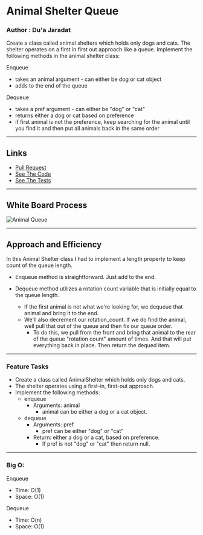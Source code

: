 # Animal Shelter Queue

### Author : Du'a Jaradat

Create a class called animal shelters which holds only dogs and cats. The shelter operates on a first in first out approach like a queue. Implement the following methods in the animal shelter class:

Enqueue

- takes an animal argument - can either be dog or cat object
- adds to the end of the queue

Dequeue

- takes a pref argument - can either be "dog" or "cat"
- returns either a dog or cat based on preference
- if first animal is not the preference, keep searching for the animal until you find it and then put all animals back in the same order

---

## Links

- [Pull Request](https://github.com/duajaradat/data-structures-and-algorithms/pull/36)
- [See The Code](animal_shelter.py)
- [See The Tests](../tests/test_animal_shelter.py)

---

## White Board Process

![Animal Queue]()

---

## Approach and Efficiency

In this Animal Shelter class I had to implement a length property to keep count of the queue length.

 - Enqueue method is straightforward. Just add to the end.

 - Dequeue method utilizes a rotation count variable that is initially equal to the queue length.
      - If the first animal is not what we're looking for, we dequeue that animal and bring it to the end.
      -  We'll also decrement our rotation_count. If we do find the animal, well pull that out of the queue and then fix our queue order.
         - To do this, we pull from the front and bring that animal to the rear of the queue "rotation count" amount of times. And that will put everything back in place. Then return the dequed item.

---

### Feature Tasks

- Create a class called AnimalShelter which holds only dogs and cats.
- The shelter operates using a first-in, first-out approach.
- Implement the following methods:
     - enqueue
         - Arguments: animal
             - animal can be either a dog or a cat object.
     - dequeue
         - Arguments: pref
             - pref can be either "dog" or "cat"
         - Return: either a dog or a cat, based on preference.
             - If pref is not "dog" or "cat" then return null.

---

### Big O:

Enqueue

- Time: O(1)
- Space: O(1)

Dequeue

- Time: O(n)
- Space: O(1)

